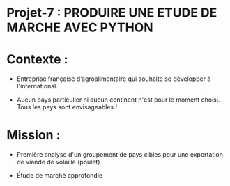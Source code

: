 # Projet-7 : PRODUIRE UNE ETUDE DE MARCHE AVEC PYTHON

# Contexte : 

- Entreprise française d’agroalimentaire qui souhaite se développer à l'international. 

- Aucun pays particulier ni aucun continent n'est pour le moment choisi. Tous les pays sont envisageables !

# Mission : 

- Première analyse d'un groupement de pays cibles pour une exportation de viande de volaille (poulet)

- Étude de marché approfondie

